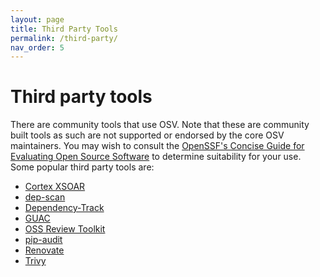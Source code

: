 ```yaml
---
layout: page
title: Third Party Tools
permalink: /third-party/
nav_order: 5
---
```


# Third party tools

There are community tools that use OSV. Note that these are community built
tools as such are not supported or endorsed by the core OSV maintainers. You may wish
to consult the [OpenSSF's Concise Guide for Evaluating Open Source Software](https://best.openssf.org/Concise-Guide-for-Evaluating-Open-Source-Software)
to determine suitability for your use. Some popular third party tools are:

- [Cortex XSOAR](https://github.com/demisto/content)
- [dep-scan](https://github.com/AppThreat/dep-scan)
- [Dependency-Track](https://github.com/DependencyTrack/dependency-track)
- [GUAC](https://github.com/guacsec/guac)
- [OSS Review Toolkit](https://github.com/oss-review-toolkit/ort)
- [pip-audit](https://github.com/pypa/pip-audit)
- [Renovate](https://github.com/renovatebot/renovate)
- [Trivy](https://github.com/aquasecurity/trivy)